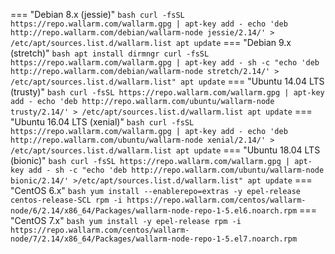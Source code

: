 === "Debian 8.x (jessie)"
    ``` bash
    curl -fsSL https://repo.wallarm.com/wallarm.gpg | apt-key add -
    echo 'deb http://repo.wallarm.com/debian/wallarm-node jessie/2.14/' > /etc/apt/sources.list.d/wallarm.list
    apt update
    ```
=== "Debian 9.x (stretch)"
    ``` bash
    apt install dirmngr
    curl -fsSL https://repo.wallarm.com/wallarm.gpg | apt-key add -
    sh -c "echo 'deb http://repo.wallarm.com/debian/wallarm-node stretch/2.14/' > /etc/apt/sources.list.d/wallarm.list"
    apt update
    ```
=== "Ubuntu 14.04 LTS (trusty)"
    ``` bash
    curl -fsSL https://repo.wallarm.com/wallarm.gpg | apt-key add -
    echo 'deb http://repo.wallarm.com/ubuntu/wallarm-node trusty/2.14/' > /etc/apt/sources.list.d/wallarm.list
    apt update
    ```
=== "Ubuntu 16.04 LTS (xenial)"
    ``` bash
    curl -fsSL https://repo.wallarm.com/wallarm.gpg | apt-key add -
    echo 'deb http://repo.wallarm.com/ubuntu/wallarm-node xenial/2.14/' > /etc/apt/sources.list.d/wallarm.list
    apt update
    ```
=== "Ubuntu 18.04 LTS (bionic)"
    ``` bash
    curl -fsSL https://repo.wallarm.com/wallarm.gpg | apt-key add -
    sh -c "echo 'deb http://repo.wallarm.com/ubuntu/wallarm-node bionic/2.14/' >/etc/apt/sources.list.d/wallarm.list"
    apt update
    ```
=== "CentOS 6.x"
    ``` bash
    yum install --enablerepo=extras -y epel-release centos-release-SCL
    rpm -i https://repo.wallarm.com/centos/wallarm-node/6/2.14/x86_64/Packages/wallarm-node-repo-1-5.el6.noarch.rpm
    ```
=== "CentOS 7.x"
    ``` bash
    yum install -y epel-release
    rpm -i https://repo.wallarm.com/centos/wallarm-node/7/2.14/x86_64/Packages/wallarm-node-repo-1-5.el7.noarch.rpm
    ```
